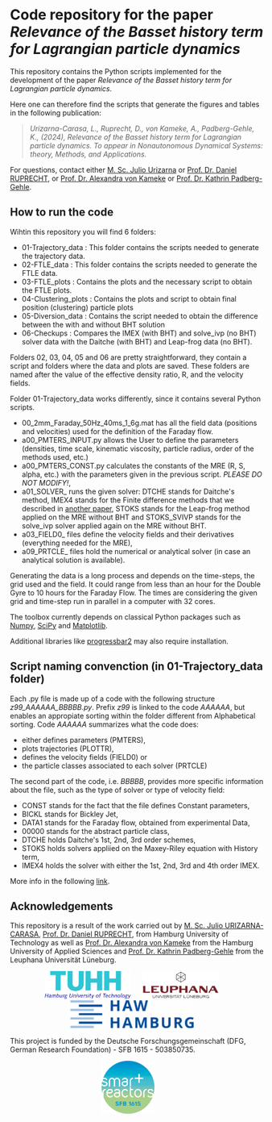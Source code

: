 # Code repository for the paper _Relevance of the Basset history term for Lagrangian particle dynamics_

This repository contains the Python scripts implemented for the development of the paper _Relevance of the Basset history term for Lagrangian particle dynamics_.

Here one can therefore find the scripts that generate the figures and tables in the following publication:

> _Urizarna-Carasa, L., Ruprecht, D., von Kameke, A., Padberg-Gehle, K., (2024), Relevance of the Basset history term for Lagrangian particle dynamics. To appear in Nonautonomous Dynamical Systems: theory, Methods, and Applications._

For questions, contact either [M. Sc. Julio Urizarna](https://www.linkedin.com/in/julio-urizarna/) or [Prof. Dr. Daniel RUPRECHT](https://www.mat.tuhh.de/home/druprecht/?homepage_id=druprecht), or [Prof. Dr. Alexandra von Kameke](https://www.haw-hamburg.de/hochschule/beschaeftigte/detail/person/person/show/alexandra-von-kameke/) or [Prof. Dr. Kathrin Padberg-Gehle](https://www.leuphana.de/institute/imd/personen/kathrin-padberg-gehle.html).

## How to run the code

Wihtin this repository you will find 6 folders:

- 01-Trajectory_data : This folder contains the scripts needed to generate the trajectory data.
- 02-FTLE_data : This folder contains the scripts needed to generate the FTLE data.
- 03-FTLE_plots : Contains the plots and the necessary script to obtain the FTLE plots.
- 04-Clustering_plots : Contains the plots and script to obtain final position (clustering) particle plots
- 05-Diversion_data : Contains the script needed to obtain the difference between the with and without BHT solution
- 06-Checkups : Compares the IMEX (with BHT) and solve_ivp (no BHT) solver data with the Daitche (with BHT) and Leap-frog data (no BHT).

Folders 02, 03, 04, 05 and 06 are pretty straightforward, they contain a script and folders where the data and plots are saved. These folders are named after the value of the effective density ratio, R, and the velocity fields.

Folder 01-Trajectory_data works differently, since it contains several Python scripts.

- 00_2mm_Faraday_50Hz_40ms_1_6g.mat has all the field data (positions and velocities) used for the definition of the Faraday flow.
- a00_PMTERS_INPUT.py allows the User to define the parameters (densities, time scale, kinematic viscosity, particle radius, order of the methods used, etc.)
- a00_PMTERS_CONST.py calculates the constants of the MRE (R, S, alpha, etc.) with the parameters given in the previous script. *PLEASE DO NOT MODIFY!*,
- a01_SOLVER_ runs the given solver: DTCHE stands for Daitche's method, IMEX4 stands for the Finite difference methods that we described in [another paper](https://arxiv.org/abs/2403.13515), STOKS stands for the Leap-frog method applied on the MRE without BHT and STOKS_SVIVP stands for the solve_ivp solver applied again on the MRE without BHT.
- a03_FIELD0_ files define the velocity fields and their derivatives (everything needed for the MRE),
- a09_PRTCLE_ files hold the numerical or analytical solver (in case an analytical solution is available).

Generating the data is a long process and depends on the time-steps, the grid used and the field. It could range from less than an hour for the Double Gyre to 10 hours for the Faraday Flow. The times are considering the given grid and time-step run in parallel in a computer with 32 cores.

The toolbox currently depends on classical Python packages such as [Numpy](https://numpy.org/), [SciPy](https://scipy.org/) and [Matplotlib](https://matplotlib.org/).

Additional libraries like [progressbar2](https://pypi.org/project/progressbar2/) may also require installation.

## Script naming convenction (in 01-Trajectory_data folder)

Each .py file is made up of a code with the following structure *z99_AAAAAA_BBBBB.py*. Prefix *z99* is linked to the code *AAAAAA*, but enables an appropiate sorting within the folder different from Alphabetical sorting. Code *AAAAAA* summarizes what the code does:

 - either defines parameters (PMTERS),
 - plots trajectories (PLOTTR),
 - defines the velocity fields (FIELD0) or
 - the particle classes associated to each solver (PRTCLE)

 The second part of the code, i.e. *BBBBB*, provides more specific information about the file, such as the type of solver or type of velocity field:

 - CONST stands for the fact that the file defines Constant parameters,
 - BICKL stands for Bickley Jet,
 - DATA1 stands for the Faraday flow, obtained from experimental Data,
 - 00000 stands for the abstract particle class,
 - DTCHE holds Daitche's 1st, 2nd, 3rd order schemes,
 - STOKS holds solvers appliied on the Maxey-Riley equation with History term,
 - IMEX4 holds the solver with either the 1st, 2nd, 3rd and 4th order IMEX.

More info in the following [link](https://arxiv.org/abs/2403.13515).

## Acknowledgements

This repository is a result of the work carried out by 
[ M. Sc. Julio URIZARNA-CARASA](https://www.mat.tuhh.de/home/jurizarna_en), [Prof. Dr. Daniel RUPRECHT](https://www.mat.tuhh.de/home/druprecht/?homepage_id=druprecht), from Hamburg University of Technology as well as [Prof. Dr. Alexandra von Kameke](https://www.haw-hamburg.de/hochschule/beschaeftigte/detail/person/person/show/alexandra-von-kameke/) from the Hamburg University of Applied Sciences and [Prof. Dr. Kathrin Padberg-Gehle](https://www.leuphana.de/institute/imd/personen/kathrin-padberg-gehle.html) from the Leuphana Universität Lüneburg.

<p align="center">
  <img src="./Logos/tuhh-logo.png" height="55"/> &nbsp;&nbsp;&nbsp;&nbsp;
  <img src="./Logos/leuphana_logo.svg" height="55"/> &nbsp;&nbsp;&nbsp;&nbsp;
  <img src="./Logos/HAW_Hamburg-1024x230.png" height="55"/> &nbsp;&nbsp;&nbsp;&nbsp;
</p>

This project is funded by the Deutsche Forschungsgemeinschaft (DFG, German Research Foundation) - SFB 1615 - 503850735.

<p align="center">
  <img src="./Logos/tu_SMART_LOGO_02.jpg" height="105"/> &nbsp;&nbsp;&nbsp;&nbsp;&nbsp;&nbsp;&nbsp;&nbsp;
</p>
